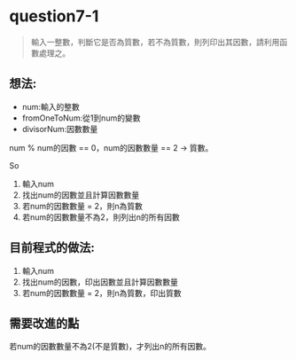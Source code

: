 # question7-1

>輸入一整數，判斷它是否為質數，若不為質數，則列印出其因數，請利用函數處理之。

## 想法:
* num:輸入的整數
* fromOneToNum:從1到num的變數
* divisorNum:因數數量

num % num的因數 == 0，num的因數數量 == 2 &rarr; 質數。

So

1. 輸入num
2. 找出num的因數並且計算因數數量
3. 若num的因數數量 = 2，則n為質數
4. 若num的因數數量不為2，則列出n的所有因數

## 目前程式的做法:

1. 輸入num
2. 找出num的因數，印出因數並且計算因數數量
3. 若num的因數數量 = 2，則n為質數，印出質數

## 需要改進的點

若num的因數數量不為2(不是質數)，才列出n的所有因數。
